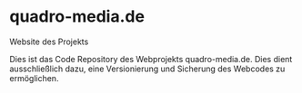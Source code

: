 # quadro-media.de
Website des Projekts

Dies ist das Code Repository des Webprojekts quadro-media.de. Dies dient ausschließlich dazu, eine Versionierung und Sicherung des Webcodes zu ermöglichen.
